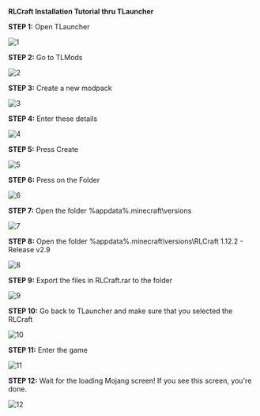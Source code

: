 **RLCraft Installation Tutorial thru TLauncher**

**STEP 1:** Open TLauncher

![1](https://github.com/devjvx/devjvx/blob/main/tutorials/rlcraft-setup/images/1.png)

**STEP 2:** Go to TLMods

![2](https://github.com/devjvx/devjvx/blob/main/tutorials/rlcraft-setup/images/2.png)

**STEP 3:** Create a new modpack

![3](https://github.com/devjvx/devjvx/blob/main/tutorials/rlcraft-setup/images/3.png)

**STEP 4:** Enter these details

![4](https://github.com/devjvx/devjvx/blob/main/tutorials/rlcraft-setup/images/4.png)

**STEP 5:** Press Create

![5](https://github.com/devjvx/devjvx/blob/main/tutorials/rlcraft-setup/images/5.png)

**STEP 6:** Press on the Folder 

![6](https://github.com/devjvx/devjvx/blob/main/tutorials/rlcraft-setup/images/6.png)

**STEP 7:** Open the folder %appdata%.minecraft\versions

![7](https://github.com/devjvx/devjvx/blob/main/tutorials/rlcraft-setup/images/7.png)

**STEP 8:** Open the folder %appdata%\.minecraft\versions\RLCraft 1.12.2 - Release v2.9

![8](https://github.com/devjvx/devjvx/blob/main/tutorials/rlcraft-setup/images/8.png)

**STEP 9:** Export the files in RLCraft.rar to the folder

![9](https://github.com/devjvx/devjvx/blob/main/tutorials/rlcraft-setup/images/9.png)

**STEP 10:** Go back to TLauncher and make sure that you selected the RLCraft

![10](https://github.com/devjvx/devjvx/blob/main/tutorials/rlcraft-setup/images/10.png)

**STEP 11:** Enter the game

![11](https://github.com/devjvx/devjvx/blob/main/tutorials/rlcraft-setup/images/11.png)

**STEP 12:** Wait for the loading Mojang screen! If you see this screen, you're done.

![12](https://github.com/devjvx/devjvx/blob/main/tutorials/rlcraft-setup/images/12.png)
